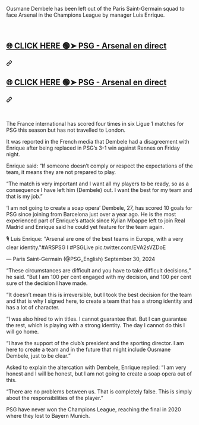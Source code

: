 
Ousmane Dembele has been left out of the Paris Saint-Germain squad to face Arsenal in the Champions League by manager Luis Enrique.

<br>
<div class="markdown-heading" dir="auto"><h2 tabindex="-1" class="heading-element" dir="auto"><a href="https://cbstvsports.com/arsenal-vs-psg/" rel="nofollow">🌐 CLICK HERE 🟢➤ PSG - Arsenal en direct</a></h2><a id="user-content--click-here--full-riley-reid-leaked-video" class="anchor" aria-label="Permalink: 🌐 CLICK HERE 🟢➤ PSG - Arsenal en direct" href="#-click-here--full-riley-reid-leaked-video"><svg class="octicon octicon-link" viewBox="0 0 16 16" version="1.1" width="16" height="16" aria-hidden="true"><path d="m7.775 3.275 1.25-1.25a3.5 3.5 0 1 1 4.95 4.95l-2.5 2.5a3.5 3.5 0 0 1-4.95 0 .751.751 0 0 1 .018-1.042.751.751 0 0 1 1.042-.018 1.998 1.998 0 0 0 2.83 0l2.5-2.5a2.002 2.002 0 0 0-2.83-2.83l-1.25 1.25a.751.751 0 0 1-1.042-.018.751.751 0 0 1-.018-1.042Zm-4.69 9.64a1.998 1.998 0 0 0 2.83 0l1.25-1.25a.751.751 0 0 1 1.042.018.751.751 0 0 1 .018 1.042l-1.25 1.25a3.5 3.5 0 1 1-4.95-4.95l2.5-2.5a3.5 3.5 0 0 1 4.95 0 .751.751 0 0 1-.018 1.042.751.751 0 0 1-1.042.018 1.998 1.998 0 0 0-2.83 0l-2.5 2.5a1.998 1.998 0 0 0 0 2.83Z"></path></svg></a></div>
<div class="markdown-heading" dir="auto"><h2 tabindex="-1" class="heading-element" dir="auto"><a href="https://cbstvsports.com/arsenal-vs-psg/" rel="nofollow">🌐 CLICK HERE 🟢➤ PSG - Arsenal en direct</a></h2><a id="user-content--click-here--full-riley-reid-leaked-video" class="anchor" aria-label="Permalink: 🌐 CLICK HERE 🟢➤ PSG - Arsenal match en direct" href="#-click-here--full-riley-reid-leaked-video"><svg class="octicon octicon-link" viewBox="0 0 16 16" version="1.1" width="16" height="16" aria-hidden="true"><path d="m7.775 3.275 1.25-1.25a3.5 3.5 0 1 1 4.95 4.95l-2.5 2.5a3.5 3.5 0 0 1-4.95 0 .751.751 0 0 1 .018-1.042.751.751 0 0 1 1.042-.018 1.998 1.998 0 0 0 2.83 0l2.5-2.5a2.002 2.002 0 0 0-2.83-2.83l-1.25 1.25a.751.751 0 0 1-1.042-.018.751.751 0 0 1-.018-1.042Zm-4.69 9.64a1.998 1.998 0 0 0 2.83 0l1.25-1.25a.751.751 0 0 1 1.042.018.751.751 0 0 1 .018 1.042l-1.25 1.25a3.5 3.5 0 1 1-4.95-4.95l2.5-2.5a3.5 3.5 0 0 1 4.95 0 .751.751 0 0 1-.018 1.042.751.751 0 0 1-1.042.018 1.998 1.998 0 0 0-2.83 0l-2.5 2.5a1.998 1.998 0 0 0 0 2.83Z"></path></svg></a></div>
<br>
<br>

The France international has scored four times in six Ligue 1 matches for PSG this season but has not travelled to London.

It was reported in the French media that Dembele had a disagreement with Enrique after being replaced in PSG’s 3-1 win against Rennes on Friday night.

Enrique said: “If someone doesn’t comply or respect the expectations of the team, it means they are not prepared to play.

“The match is very important and I want all my players to be ready, so as a consequence I have left him (Dembele) out. I want the best for my team and that is my job.”

‘I am not going to create a soap opera’
Dembele, 27, has scored 10 goals for PSG since joining from Barcelona just over a year ago. He is the most experienced part of Enrique’s attack since Kylian Mbappe left to join Real Madrid and Enrique said he could yet feature for the team again.

🎙️ Luis Enrique: "Arsenal are one of the best teams in Europe, with a very clear identity."#ARSPSG I #PSGLive pic.twitter.com/EVA2sVZDoE

— Paris Saint-Germain (@PSG_English) September 30, 2024


“These circumstances are difficult and you have to take difficult decisions,” he said. “But I am 100 per cent engaged with my decision, and 100 per cent sure of the decision I have made.

“It doesn’t mean this is irreversible, but I took the best decision for the team and that is why I signed here, to create a team that has a strong identity and has a lot of character.

“I was also hired to win titles. I cannot guarantee that. But I can guarantee the rest, which is playing with a strong identity. The day I cannot do this I will go home.

“I have the support of the club’s president and the sporting director. I am here to create a team and in the future that might include Ousmane Dembele, just to be clear.”

Asked to explain the altercation with Dembele, Enrique replied: “I am very honest and I will be honest, but I am not going to create a soap opera out of this.

“There are no problems between us. That is completely false. This is simply about the responsibilities of the player.”

PSG have never won the Champions League, reaching the final in 2020 where they lost to Bayern Munich.
